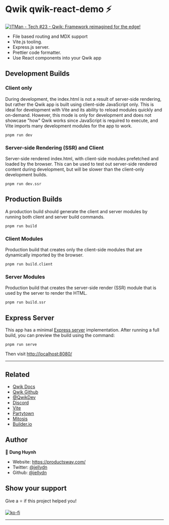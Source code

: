 # Qwik qwik-react-demo ⚡️

[![ITMan - Tech #23 - Qwik: Framework reimagined for the edge!](https://i.ytimg.com/vi/bqHBUpGAT-w/hqdefault.jpg)](https://www.youtube.com/watch?v=bqHBUpGAT-w)

- File based routing and MDX support
- Vite.js tooling.
- Express.js server.
- Prettier code formatter.
- Use React components into your Qwik app

## Development Builds

### Client only

During development, the index.html is not a result of server-side rendering, but rather the Qwik app is built using client-side JavaScript only. This is ideal for development with Vite and its ability to reload modules quickly and on-demand. However, this mode is only for development and does not showcase "how" Qwik works since JavaScript is required to execute, and Vite imports many development modules for the app to work.

```
pnpm run dev
```

### Server-side Rendering (SSR) and Client

Server-side rendered index.html, with client-side modules prefetched and loaded by the browser. This can be used to test out server-side rendered content during development, but will be slower than the client-only development builds.

```
pnpm run dev.ssr
```

## Production Builds

A production build should generate the client and server modules by running both client and server build commands.

```
pnpm run build
```

### Client Modules

Production build that creates only the client-side modules that are dynamically imported by the browser.

```
pnpm run build.client
```

### Server Modules

Production build that creates the server-side render (SSR) module that is used by the server to render the HTML.

```
pnpm run build.ssr
```

## Express Server

This app has a minimal [Express server](https://expressjs.com/) implementation. After running a full build, you can preview the build using the command:

```
pnpm run serve
```

Then visit [http://localhost:8080/](http://localhost:8080/)

---

## Related

- [Qwik Docs](https://qwik.builder.io/)
- [Qwik Github](https://github.com/BuilderIO/qwik)
- [@QwikDev](https://twitter.com/QwikDev)
- [Discord](https://qwik.builder.io/chat)
- [Vite](https://vitejs.dev/)
- [Partytown](https://partytown.builder.io/)
- [Mitosis](https://github.com/BuilderIO/mitosis)
- [Builder.io](https://www.builder.io/)

## Author

👤 **Dung Huynh**

- Website: https://productsway.com/
- Twitter: [@jellydn](https://twitter.com/jellydn)
- Github: [@jellydn](https://github.com/jellydn)

## Show your support

Give a ⭐️ if this project helped you!

[![ko-fi](https://ko-fi.com/img/githubbutton_sm.svg)](https://ko-fi.com/Q5Q61Q7YM)

---
